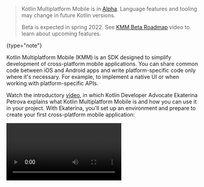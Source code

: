 [//]: # (title: Get started with Kotlin Multiplatform Mobile)
[//]: # (description: cross platform mobile development, android vs ios development)

> Kotlin Multiplatform Mobile is in [Alpha](components-stability.md). Language features and tooling may change in future
> Kotlin versions.
> 
> Beta is expected in spring 2022. See [KMM Beta Roadmap](https://youtu.be/LE-Dy9XCLxk) video
> to learn about upcoming features.
>
{type="note"}

Kotlin Multiplatform Mobile (KMM) is an SDK designed to simplify development of cross-platform mobile applications.
You can share common code between iOS and Android apps and write platform-specific code only where it's necessary.
For example, to implement a native UI or when working with platform-specific APIs.

Watch the introductory [video](https://www.youtube.com/watch?v=mdN6P6RI__k), in which Kotlin Developer Advocate Ekaterina 
Petrova explains what Kotlin Multiplatform Mobile is and how you can use it in your project. With Ekaterina,
you'll set up an environment and prepare to create your first cross-platform mobile application:

<video href="mdN6P6RI__k" title="Kotlin Multiplatform Multiverse, Episode 1: Meet KMM!"/>

You can also check out other videos about [Kotlin Multiplatform Multiverse](https://www.youtube.com/playlist?list=PLlFc5cFwUnmy_oVc9YQzjasSNoAk4hk_C) on YouTube.

## Supported platforms

* Android applications and libraries
* [Android NDK](https://developer.android.com/ndk) on ARM32 and ARM64 platforms
* Apple iOS on ARM64 (iPhone 5s and newer), ARM32 (earlier models) platforms, and desktop simulators on both Intel-based and Apple Silicon platforms
* Apple watchOS on ARM64 (Apple Watch Series 4 and newer), ARM32 (earlier models) platforms, and desktop simulators on both Intel-based and Apple Silicon platforms

[Kotlin Multiplatform](multiplatform.md) technology also supports other platforms, including JavaScript, Linux, WebAssembly,
and [more](mpp-dsl-reference.md#targets).

See [supported platforms for Kotlin multiplatform programming](mpp-supported-platforms.md).

## Start from scratch

* [Set up the environment for cross-platform mobile development](kmm-setup.md)
* [Create your first multiplatform mobile app using the IDE wizard](kmm-create-first-app.md)
* [Check out the list of sample projects](kmm-samples.md)
* [Introduce Kotlin for cross-platform mobile app development to your team](kmm-introduce-your-team.md)

## Make your Android application work on iOS

If you already have an Android mobile application and want to make it cross-platform:

* [Set the environment for cross-platform mobile development](kmm-setup.md)
* [Make a sample Android application work well on iOS](kmm-integrate-in-existing-app.md)

## Get help

* **Kotlin Slack**: Get an [invite](https://surveys.jetbrains.com/s3/kotlin-slack-sign-up) and join the [#multiplatform](https://kotlinlang.slack.com/archives/C3PQML5NU) channel
* **StackOverflow**: Subscribe to the [“kotlin-multiplatform” tag](https://stackoverflow.com/questions/tagged/kotlin-multiplatform)
* **Kotlin issue tracker**: [Report a new issue](https://youtrack.jetbrains.com/newIssue?project=KT)
